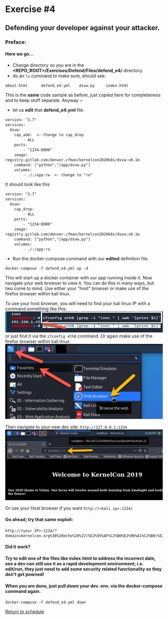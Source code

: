 # Exercise #4

## Defending your developer against your attacker.

### Preface: 

#### Here we go...

- Change directory so you are in the __<REPO_ROOT>/Exercises/Defend/Files/defend_e4/__ directory.
- do an ```ls``` command to make sure, should see:
```
about.html      defend_e4.yml    dsvw.py     index.html
```
This is the __same__ code sample as before, just copied here for completeness and to keep stuff separate. Anyway ~
- let us __edit__ that __defend_e4.yml__ file.
```
version: "3.7"
services:
  dsvw:
    cap_add:  <- Change to cap_drop
        - ALL
    ports:
        - "1234:8000"
    image: registry.gitlab.com/denver.cfman/kernelcon2020k8s/dsvw:v0.1m
    command: ["python","/app/dsvw.py"]
    volumes:
        - ./:/app:rw  <- change to "ro"
```
It should look like this
```
version: "3.7"
services:
  dsvw:
    cap_drop:
        - ALL
    ports:
        - "1234:8000"
    image: registry.gitlab.com/denver.cfman/kernelcon2020k8s/dsvw:v0.1m
    command: ["python","/app/dsvw.py"]
    volumes:
        - ./:/app:ro
```

- Run the docker-compose command with our __edited__ definition file.
```
docker-compose -f defend_e4.yml up -d
```
This will start up a docker container with our app running inside it. Now navigate your web browser to view it.
You can do this in many ways, but two come to mind. Use either your "host" browser or make use of the firefox browser within kali linux.

To use your host browser, you will need to find your kali linux IP with a command something like this:
![ifconfig eth0](Files/images/kali_ifconfig.jpg)
or just find it via the ```ifconfig eth0``` command.
Or again make use of the firefox browser within kali linux:
![kali firefox](Files/images/kali_firefox.jpg)

Then navigate to your new dev site: ```http://127.0.0.1:1234```
![kali firefox](Files/images/kali_e2_site.jpg)

Or use your Host browser if you want ```http://<kali ip>:1234/```

#### Go ahead; try that same exploit:
```
http://<your IP>:1234/?domain=kernelcon.org%3B%20echo%20%22(%E2%95%AF%C2%B0%E2%96%A1%C2%B0)%E2%95%AF%EF%B8%B5%20%E2%94%BB%E2%94%81%E2%94%BB%22%20%3E%20app%2Fabout.html
```
#### Did it work?
#### Try to edit one of the files like __index.html__ to address the incorrect date, see a dev can still use it as a rapid development environment; i.e. edit/run, they just need to add some security related functionality so they don't get powned!

#### When you are done, just pull down your dev. env. via the __docker-compose__ command again.
```
docker-compose -f defend_e4.yml down
```

[Return to schedule](../../Docs/SCHEDULE.md)
